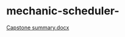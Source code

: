 # mechanic-scheduler-

[Capstone summary.docx](https://github.com/antonioa6608/mechanic-scheduler-/files/13549335/Capstone.summary.docx)
